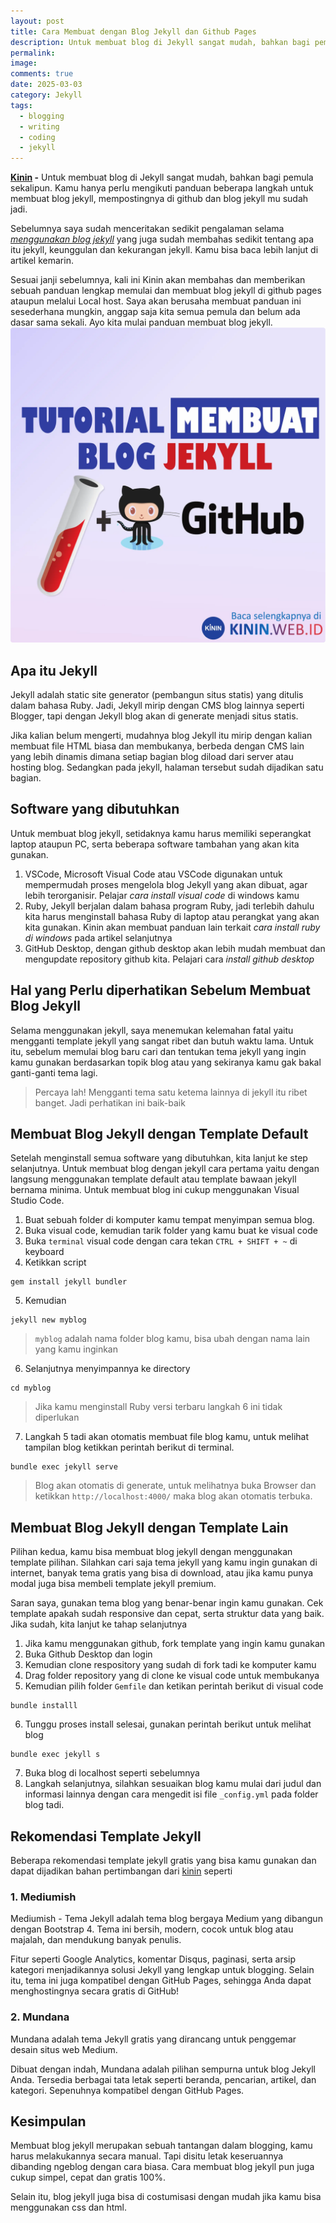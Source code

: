 ```yaml
---
layout: post
title: Cara Membuat dengan Blog Jekyll dan Github Pages
description: Untuk membuat blog di Jekyll sangat mudah, bahkan bagi pemula sekalipun. Kamu hanya perlu mengikuti panduan beberapa langkah untuk membuat blog jekyll, mempostingnya di github dan blog jekyll mu sudah jadi.
permalink: 
image: 
comments: true
date: 2025-03-03
category: Jekyll
tags:
  - blogging
  - writing
  - coding
  - jekyll
---
```

**[Kinin](https://kinin.web.id) -** Untuk membuat blog di Jekyll sangat mudah, bahkan bagi pemula sekalipun. Kamu hanya perlu mengikuti panduan beberapa langkah untuk membuat blog jekyll, mempostingnya di github dan blog jekyll mu sudah jadi. 

Sebelumnya saya sudah menceritakan sedikit pengalaman selama *[menggunakan blog jekyll](https://kinin.web.id/pengalaman-menggunakan-jekyll/)* yang juga sudah membahas sedikit tentang apa itu jekyll, keunggulan dan kekurangan jekyll. Kamu bisa baca lebih lanjut di artikel kemarin.

Sesuai janji sebelumnya, kali ini Kinin akan membahas dan memberikan sebuah panduan lengkap memulai dan membuat blog jekyll di github pages ataupun melalui Local host. Saya akan berusaha membuat panduan ini sesederhana mungkin, anggap saja kita semua pemula dan belum ada dasar sama sekali. Ayo kita mulai panduan membuat blog jekyll.
![membuat blog jekyll](/assets/img/jekyll.webp)

## Apa itu Jekyll
Jekyll adalah static site generator (pembangun situs statis) yang ditulis dalam bahasa Ruby. Jadi, Jekyll mirip dengan CMS blog lainnya seperti Blogger, tapi dengan Jekyll blog akan di generate menjadi situs statis.

Jika kalian belum mengerti, mudahnya blog Jekyll itu mirip dengan kalian membuat file HTML biasa dan membukanya, berbeda dengan CMS lain yang lebih dinamis dimana setiap bagian blog diload dari server atau hosting blog. Sedangkan pada jekyll, halaman tersebut sudah dijadikan satu bagian.

## Software yang dibutuhkan
Untuk membuat blog jekyll, setidaknya kamu harus memiliki seperangkat laptop ataupun PC, serta beberapa software tambahan yang akan kita gunakan.
1. VSCode, Microsoft Visual Code atau VSCode digunakan untuk mempermudah proses mengelola blog Jekyll yang akan dibuat, agar lebih terorganisir. Pelajar *cara install visual code* di windows kamu
2. Ruby, Jekyll berjalan dalam bahasa program Ruby, jadi terlebih dahulu kita harus menginstall bahasa Ruby di laptop atau perangkat yang akan kita gunakan. Kinin akan membuat panduan lain terkait *cara install ruby di windows* pada artikel selanjutnya
3. GitHub Desktop, dengan github desktop akan lebih mudah membuat dan mengupdate repository github kita. Pelajari cara *install github desktop* 

## Hal yang Perlu diperhatikan Sebelum Membuat Blog Jekyll
Selama menggunakan jekyll, saya menemukan kelemahan fatal yaitu mengganti template jekyll yang sangat ribet dan butuh waktu lama. Untuk itu, sebelum memulai blog baru cari dan tentukan tema jekyll yang ingin kamu gunakan berdasarkan topik blog atau yang sekiranya kamu gak bakal ganti-ganti tema lagi.

>Percaya lah! Mengganti tema satu ketema lainnya di jekyll itu ribet banget. Jadi perhatikan ini baik-baik

## Membuat Blog Jekyll dengan Template Default
Setelah menginstall semua software yang dibutuhkan, kita lanjut ke step selanjutnya. Untuk membuat blog dengan jekyll cara pertama yaitu dengan langsung menggunakan template default atau template bawaan jekyll bernama minima. Untuk membuat blog ini cukup menggunakan Visual Studio Code.

1. Buat sebuah folder di komputer kamu tempat menyimpan semua blog. 
2. Buka visual code, kemudian tarik folder yang kamu buat ke visual code
3. Buka `terminal` visual code dengan cara tekan `CTRL + SHIFT + ~` di keyboard
4. Ketikkan script
```
gem install jekyll bundler
```
5. Kemudian 
```
jekyll new myblog
```
>`myblog` adalah nama folder blog kamu, bisa ubah dengan nama lain yang kamu inginkan

6. Selanjutnya menyimpannya ke directory
```
cd myblog
```
> Jika kamu menginstall Ruby versi terbaru langkah 6 ini tidak diperlukan

7. Langkah 5 tadi akan otomatis membuat file blog kamu, untuk melihat tampilan blog ketikkan perintah berikut di terminal.
```
bundle exec jekyll serve
```
>Blog akan otomatis di generate, untuk melihatnya buka Browser dan ketikkan `http://localhost:4000/` maka blog akan otomatis terbuka.


## Membuat Blog Jekyll dengan Template Lain
Pilihan kedua, kamu bisa membuat blog jekyll dengan menggunakan template pilihan. Silahkan cari saja tema jekyll yang kamu ingin gunakan di internet, banyak tema gratis yang bisa di download, atau jika kamu punya modal juga bisa membeli template jekyll premium.

Saran saya, gunakan tema blog yang benar-benar ingin kamu gunakan. Cek template apakah sudah responsive dan cepat, serta struktur data yang baik. Jika sudah, kita lanjut ke tahap selanjutnya
1. Jika kamu menggunakan github, fork template yang ingin kamu gunakan
2. Buka Github Desktop dan login
3. Kemudian clone respository yang sudah di fork tadi ke komputer kamu
4. Drag folder repository yang di clone ke visual code untuk membukanya
5. Kemudian pilih folder `Gemfile` dan ketikan perintah berikut di visual code
```
bundle installl
```
6. Tunggu proses install selesai, gunakan perintah berikut untuk melihat blog
```
bundle exec jekyll s
```
7. Buka blog di localhost seperti sebelumnya
8. Langkah selanjutnya, silahkan sesuaikan blog kamu mulai dari judul dan informasi lainnya dengan cara mengedit isi file `_config.yml` pada folder blog tadi.


## Rekomendasi Template Jekyll
Beberapa rekomendasi template jekyll gratis yang bisa kamu gunakan dan dapat dijadikan bahan pertimbangan dari [kinin](https://kinin.web.id) seperti

### 1. Mediumish
Mediumish - Tema Jekyll adalah tema blog bergaya Medium yang dibangun dengan Bootstrap 4. Tema ini bersih, modern, cocok untuk blog atau majalah, dan mendukung banyak penulis.

Fitur seperti Google Analytics, komentar Disqus, paginasi, serta arsip kategori menjadikannya solusi Jekyll yang lengkap untuk blogging. Selain itu, tema ini juga kompatibel dengan GitHub Pages, sehingga Anda dapat menghostingnya secara gratis di GitHub!

### 2. Mundana
Mundana adalah tema Jekyll gratis yang dirancang untuk penggemar desain situs web Medium.

Dibuat dengan indah, Mundana adalah pilihan sempurna untuk blog Jekyll Anda. Tersedia berbagai tata letak seperti beranda, pencarian, artikel, dan kategori. Sepenuhnya kompatibel dengan GitHub Pages.

## Kesimpulan
Membuat blog jekyll merupakan sebuah tantangan dalam blogging, kamu harus melakukannya secara manual. Tapi disitu letak keseruannya dibanding ngeblog dengan cara biasa. Cara membuat blog jekyll pun juga cukup simpel, cepat dan gratis 100%. 

Selain itu, blog jekyll juga bisa di costumisasi dengan mudah jika kamu bisa menggunakan css dan html.